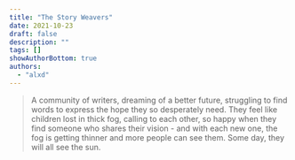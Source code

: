 ```yaml
---
title: "The Story Weavers"
date: 2021-10-23
draft: false
description: ""
tags: []
showAuthorBottom: true
authors:
  - "alxd"
---
```


> A community of writers, dreaming of a better future, struggling to find words to express the hope they so desperately need. They feel like children lost in thick fog, calling to each other, so happy when they find someone who shares their vision - and with each new one, the fog is getting thinner and more people can see them. Some day, they will all see the sun.